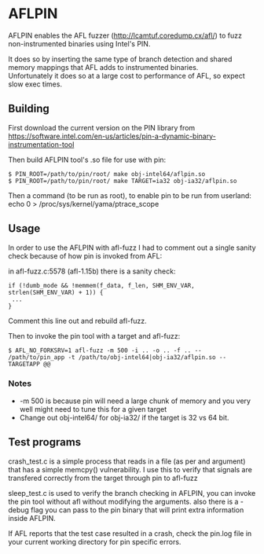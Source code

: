 # AFLPIN

AFLPIN enables the AFL fuzzer (http://lcamtuf.coredump.cx/afl/) to fuzz non-instrumented binaries using Intel's PIN. 

It does so by inserting the same type of branch detection and shared memory mappings that AFL adds to instrumented binaries.  
Unfortunately it does so at a large cost to performance of AFL, so expect slow exec times.

## Building

First download the current version on the PIN library from https://software.intel.com/en-us/articles/pin-a-dynamic-binary-instrumentation-tool

Then build AFLPIN tool's .so file for use with pin:

	$ PIN_ROOT=/path/to/pin/root/ make obj-intel64/aflpin.so
	$ PIN_ROOT=/path/to/pin/root/ make TARGET=ia32 obj-ia32/aflpin.so

Then a command (to be run as root), to enable pin to be run from userland:
echo 0 > /proc/sys/kernel/yama/ptrace_scope

## Usage

In order to use the AFLPIN with afl-fuzz I had to comment out a single sanity check because of how pin is invoked from AFL:

in afl-fuzz.c:5578 (afl-1.15b) there is a sanity check:

    if (!dumb_mode && !memmem(f_data, f_len, SHM_ENV_VAR, strlen(SHM_ENV_VAR) + 1)) {
     ...
    }

Comment this line out and rebuild afl-fuzz.

Then to invoke the pin tool with a target and afl-fuzz:

	$ AFL_NO_FORKSRV=1 afl-fuzz -m 500 -i .. -o .. -f .. -- /path/to/pin_app -t /path/to/obj-intel64|obj-ia32/aflpin.so -- TARGETAPP @@

### Notes

*  -m 500   is because pin will need a large chunk of memory and you very well might need to tune this for a given target
*  Change out obj-intel64/ for obj-ia32/ if the target is 32 vs 64 bit.


## Test programs

crash_test.c is a simple process that reads in a file (as per and argument) that has a simple memcpy() vulnerability. 
	I use this to verify that signals are transfered correctly from the target through pin to afl-fuzz

sleep_test.c is used to verify the branch checking in AFLPIN, you can invoke the pin tool without afl without modifying 
the arguments.  also there is a -debug flag you can pass to the pin binary that will print extra information inside AFLPIN.

If AFL reports that the test case resulted in a crash, check the pin.log file in your current working directory for pin specific errors.